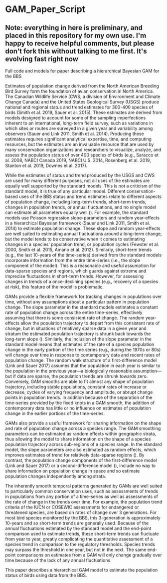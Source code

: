 # GAM_Paper_Script
## Note: everything in here is preliminary, and placed in this repository for my own use. I'm happy to receive helpful comments, but please don't fork this without talking to me first. It's evolving fast right now

Full code and models for paper describing a hierarchical Bayesian GAM for the BBS

Estimates of population change derived from the North American Breeding Bird Survey form the foundation of avian conservation in North America. The Canadian Wildlife Service (CWS, a division of Environment and Climate Change Canada) and the United States Geological Survey (USGS) produce national and regional status and trend estimates for 300-400 species of birds (Smith et al. 2019, Sauer et al. 2015). These estimates are derived from models designed to account for some of the sampling imperfections inherent to an international, long-term field survey, such as variations in which sites or routes are surveyed in a given year and variability among observers (Sauer and Link 2011, Smith et al. 2014). Producing these estimates requires significant analytical expertise, time, and computing resources, but the estimates are an invaluable resource that are used by many conservation organizations and researchers to visualize, analyze, and assess the population status of over 400 species of birds (e.g., Saracco et al. 2008, NABCI Canada 2019, NABCI U.S. 2014, Rosenberg et al. 2019, Stanton et al. 2019, Downes et al. 2017).

While the estimates of status and trend produced by the USGS and CWS are used for many different purposes, not all uses of the estimates are equally well supported by the standard models. This is not a criticism of the standard model, it is true of any particular model. Different conservation-based uses of the BBS status and trend estimates relate to different aspects of population change, including long-term trends, short-term trends, changes in population trends, or annual fluctuations, and no single model can estimate all parameters equally well (). For example, the standard models use Poisson regression slope-parameters and random year-effects in a hierarchical Bayesian framework (Sauer and Link 2011, Smith et al. 2014) to estimate population change. These slope and random year-effects are well suited to estimating annual fluctuations around a long-term change, but the model tends to be conservative when it comes to estimating changes in a species’ population trend, or population cycles (Fewster  et al. 2000, Smith et al. 2015, Amano et al. 2012). Similarly, short-term trends (e.g., the last 10-years of the time-series) derived from the standard models incorporate information from the entire time-series (i.e., the slope component of the model). This is a reasonable and useful assumption for data-sparse species and regions, which guards against extreme and imprecise fluctuations in short-term trends. However, for assessing changes in trends of a once-declining species (e.g., recovery of a species at risk), this feature of the model is problematic. 

GAMs provide a flexible framework for tracking changes in populations over time, without any assumptions about a particular pattern in population change. The slope parameter in the standard models estimates a constant rate of population change across the entire time-series, effectively assuming that there is some consistent rate of change. The random year-effects allow the population trajectory to depart from this consistent rate of change, but in situations of relatively sparse data in a given year and stratum the estimated population trajectory is shrunk back towards the long-term slope (). Similarly, the inclusion of the slope parameter in the standard model means that estimates of the rate of a species population change in the early portion of the time series (e.g., during the 1970s or 80s) will change over time in response to contemporary data and recent rates of population change. The random walk structure of a first-difference model (Link and Sauer 2017) assumes that the population in each year is similar to the population in the previous year—a biologically reasonable assumption—but if data are sparse, the population trends are shrunk towards zero. Conversely, GAM smooths are able to fit almost any shape of population trajectory, including stable populations, constant rates of increase or decrease, cycles of varying frequency and amplitude, or abrupt change points in population trends. In addition because of the separation of the time-series provided by the fixed knots in a GAM smooth, the addition of contemporary data has little or no influence on estimates of population change in the earlier portions of the time-series.

GAMs also provide a useful framework for sharing information on the shape and rate of population change across a species range. The GAM smoothing parameters can be estimated as random effects within geographic strata, thus allowing the model to share information on the shape of a species population trajectory across sub-regions of a species range. In the standard model, the slope parameters are also estimated as random effects, which improves estimates of trend for relatively data-sparse regions (). By contrast, the population change components of the first-difference model (Link and Sauer 2017) or a second-difference model (), include no way to share information on population change in space and so estimate population changes independently among strata. 

The inherently smooth temporal patterns generated by GAMs are well suited to particularly common conservation uses, such as assessments of trends in populations from any portion of a time-series as well as assessments of the rate of change in the trends over time. For example, the population trend criteria of the IUCN or COSEWIC assessments for endangered or threatened species, are based on rates of change over 3 generations. For most bird species monitored by the BBS, this 3-generation is approximately 10-years and so short-term trends are generally used. Because of the annual fluctuations estimated by the standard model and the end-point comparison used to estimate trends, these short-term trends can fluctuate from year to year, greatly complicating the quantitative assessment of a species trend in comparison to the regulatory thresholds. Species trends may surpass the threshold in one year, but not in the next. The same end-point comparisons on estimates from a GAM will only change gradually over time because of the lack of any annual fluctuations.

This paper describes a hierarchical GAM model to estimate the population status of birds using data from the BBS.



